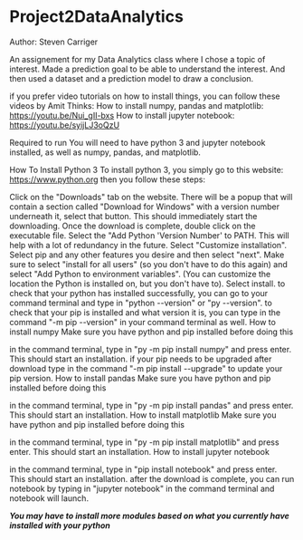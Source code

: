# Project2DataAnalytics
Author: Steven Carriger

An assignement for my Data Analytics class where I chose a topic of interest. Made a prediction goal to be able to understand the interest. And then used a dataset and a prediction model to draw a conclusion.

if you prefer video tutorials on how to install things, you can follow these videos by Amit Thinks: How to install numpy, pandas and matplotlib: https://youtu.be/Nui_gII-bxs How to install jupyter notebook: https://youtu.be/syijLJ3oQzU

Required to run You will need to have python 3 and jupyter notebook installed, as well as numpy, pandas, and matplotlib.

How To Install Python 3 To install python 3, you simply go to this website: https://www.python.org then you follow these steps:

Click on the "Downloads" tab on the website.
There will be a popup that will contain a section called "Download for Windows" with a version number underneath it, select that button.
This should immediately start the downloading.
Once the download is complete, double click on the executable file.
Select the "Add Python 'Version Number' to PATH. This will help with a lot of redundancy in the future.
Select "Customize installation".
Select pip and any other features you desire and then select "next".
Make sure to select "install for all users" (so you don't have to do this again) and select "Add Python to environment variables".
(You can customize the location the Python is installed on, but you don't have to). Select install.
to check that your python has installed successfully, you can go to your command terminal and type in "python --version" or "py --version".
to check that your pip is installed and what version it is, you can type in the command "-m pip --version" in your command terminal as well.
How to install numpy Make sure you have python and pip installed before doing this

in the command terminal, type in "py -m pip install numpy" and press enter. This should start an installation.
if your pip needs to be upgraded after download type in the command "-m pip install --upgrade" to update your pip version.
How to install pandas Make sure you have python and pip installed before doing this

in the command terminal, type in "py -m pip install pandas" and press enter. This should start an installation.
How to install matplotlib Make sure you have python and pip installed before doing this

in the command terminal, type in "py -m pip install matplotlib" and press enter. This should start an installation.
How to install jupyter notebook

in the command terminal, type in "pip install notebook" and press enter. This should start an installation.
after the download is complete, you can run notebook by typing in "jupyter notebook" in the command terminal and notebook will launch.

***You may have to install more modules based on what you currently have installed with your python***
